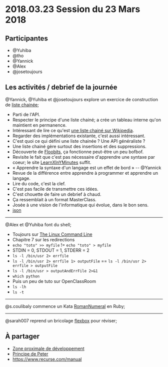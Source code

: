 # 2018.03.23 Session du 23 Mars 2018

## Participantes

- @Yuhiba 
- @tho 
- @Yannick 
- @Alex 
- @josetoujours 

## Les activités / debrief de la journée

@Yannick, @Yuhiba et @josetoujours explore un exercice de construction de [liste chainée](https://www.thecodingdelight.com/linked-list-data-structure/);

- Parti de l'API.
- Respecter le principe d'une liste chainé; a crée un tableau interne qu'on maintient en permanence.
- Intéressant de lire ce qu'est [une liste chainé sur Wikipedia](https://en.wikipedia.org/wiki/Linked_list).
- Regarder des implémentations existante, c'est aussi intéressant.
- C'est quoi ce qui défini une liste chainée ? Une API généraliste ?
- Une liste chainé gère surtout des insertions et des suppressions.
- Découverte de [Floobits](https://floobits.com/), ça fonctionne peut-être un peu bofbof.
- Revisite le fait que c'est pas nécessaire d'apprendre une syntaxe par coeur; le site [LearnXInYMinutes](https://learnxinyminutes.com/) suffit.
- « Apprendre la syntaxe d'un langage est un effet de bord » -- @Yannick 
- Revue de la différence entre apprendre à programmer et apprendre un langage.
- Lire du code, c'est la clef.
- C'est pas facile de transmettre ces idées.
- C'est chouette de faire un debrief à chaud.
- Ça ressemblait à un format MasterClass.
- Josée à une vision de l'informatique qui évolue, dans le bon sens.
- [json](http://json.org/)


---

@Alex et @Yuhiba font du shell;

- Toujours sur [The Linux Command Line](http://www.linuxzasve.com/preuzimanje/TLCL-09.12.pdf)
- Chapitre 7 sur les redirections
- `echo "toto" >> myfile` != `echo "toto" > myfile`
- STDIN = 0, STDOUT = 1, STDERR = 2
- `ls -l /bin/usr 2> errfile`
- `ls -l /bin/usr 2> errfile 1> outputFile` == `ls -l /bin/usr 2> errfile > outputFile`
- `ls -l /bin/usr > outputAndErrFile 2>&1`
- `which python`
- Puis un peu de tuto sur OpenClassRoom
- `ls -lh`
- `ls -t`

---

@s.coulibaly commence un Kata [RomanNumeral](http://codingdojo.org/kata/RomanNumerals/) en Ruby;

---

@sarah007 reprend un bricolage [flexbox](https://developer.mozilla.org/en-US/docs/Web/CSS/CSS_Flexible_Box_Layout/Basic_Concepts_of_Flexbox) pour réviser;


## À partager

- [Zone proximale de développement](https://fr.wikipedia.org/wiki/Zone_proximale_de_d%C3%A9veloppement)
- [Principe de Peter](https://fr.wikipedia.org/wiki/Principe_de_Peter)
- https://www.recurse.com/manual
